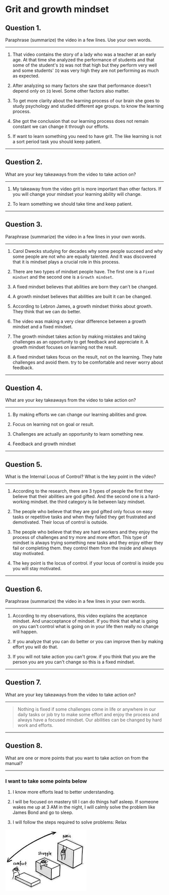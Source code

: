# Grit and growth mindset

## Question 1.
Paraphrase (summarize) the video in a few lines. Use your own words.
***
1. That video contains the story of a lady who was a teacher at an early age. At that time she analyzed the performance of students and that some of the student's `IQ` was not that high but they perform very well and some students' `IQ` was very high they are not performing as much as expected.

2. After analyzing so many factors she saw that performance doesn't depend only on `IQ` level. Some other factors also matter.

3. To get more clarity about the learning process of our brain she goes to study psychology and studied different age groups. to know the learning process.


4. She got the conclusion that our learning process does not remain constant we can change it through our efforts.

5. If want to learn something you need to have grit. The like learning is not a sort period task you should keep patient.
***

## Question 2.
What are your key takeaways from the video to take action on?
***
1. My takeaway from the video grit is more important than other factors. If you will change your mindset your learning ability will change.

2. To learn something we should take time and keep patient.
***

## Question 3.
Paraphrase (summarize) the video in a few lines in your own words.
***

1. Carol Dwecks studying for decades why some people succeed and why some people are not who are equally talented. And It was discovered that it is mindset plays a crucial role in this process.

2. There are two types of mindset people have. The first one is a `Fixed mindset` and the second one is a `Growth mindset`.

3. A fixed mindset believes that abilities are born they can't be changed.

4. A growth mindset believes that abilities are built it can be changed.

5. According to Lebron James, a growth mindset thinks about growth. They think that we can do better.

6. The video was making a very clear difference between a growth mindset and a fixed mindset.

7. The growth mindset takes action by making mistakes and taking challenges as an opportunity to get feedback and appreciate it. A growth mindset focuses on learning not the result.

8. A fixed mindset takes focus on the result, not on the learning. They hate challenges and avoid them. try to be comfortable and never worry about feedback.
***

## Question 4.
What are your key takeaways from the video to take action on?
***

1. By making efforts we can change our learning abilities and grow.

2. Focus on learning not on goal or result.
   
3. Challenges are actually an opportunity to learn something new.

4. Feedback and growth mindset
***

## Question 5.
What is the Internal Locus of Control? What is the key point in the video?
***

1. According to the research, there are 3 types of people the first they believe that their abilities are god gifted. And the second one is a hard-working mindset. the third category is lie between lazy mindset.

2. The people who believe that they are god gifted only focus on easy tasks or repetitive tasks and when they failed they get frustrated and demotivated. Their locus of control is outside.

3. The people who believe that they are hard workers and they enjoy the process of challenges and try more and more effort. This type of mindset is always trying something new tasks and they enjoy either they fail or completing them. they control them from the inside and always stay motivated.

4. The key point is the locus of control. if your locus of control is inside you you will stay motivated.
***

## Question 6.
Paraphrase (summarize) the video in a few lines in your own words.
***


1. According to my observations, this video explains the aceptance mindset. And unacceptance of mindset. If you think that what is going on you can't control what is going on in your life then really no change will happen.

2. If you analyze that you can do better or you can improve then by making effort you will do that.

3. If you will not take action you can't grow. if you think that you are the person you are you can't change so this is a fixed mindset.
***

## Question 7.
What are your key takeaways from the video to take action on?
***

>Nothing is fixed if some challenges come in life or anywhere in our daily tasks or job try to make some effort and enjoy the process and always have a focused mindset. Our abilities can be changed by hard work and efforts.

***

## Question 8.
What are one or more points that you want to take action on from the manual?
***

### I want to take some points below

1. I know more efforts lead to better understanding.
2.  I will be focused on mastery till I can do things half asleep. If someone wakes me up at 3 AM in the night, I will calmly solve the problem like James Bond and go to sleep. 

3.  I will follow the steps required to solve problems:
Relax


![img](./images/growthMindSet.jpeg)



